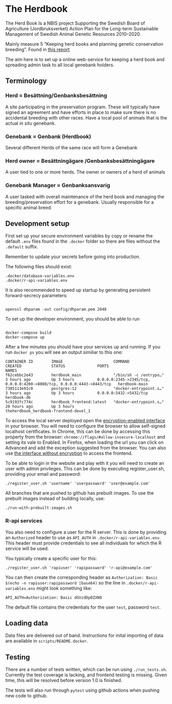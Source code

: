 # The Herdbook
The Herd Book Is a NBIS project Supporting the Swedish Board of Agriculture (Jordbruksverket) Action Plan for the Long-term
Sustainable Management of Swedish Animal Genetic Resources 2010–2020.

Mainly measure 5 “Keeping herd books and planning genetic conservation breeding”. Found in [this report](https://www2.jordbruksverket.se/webdav/files/SJV/trycksaker/Pdf_rapporter/ra09_15kort.pdf)

The aim here is to set up a online web-service for keeping a herd
book and spreading admin task to all local genebank holders.

## Terminology

### Herd = Besättning/Genbanksbesättning

A site participating in the preservation program. These will typically
have signed an agreement and have efforts in place to make sure there
is no accidental breeding with other races. Have a local pool of animals that is the actual
*in situ* genebank.

### Genebank = Genbank (Herdbook)
Several different Herds of the same race will form a Genebank

### Herd owner = Besättningägare /Genbanksbesättningägare

A user tied to one or more herds. The owner or owners of a herd of animals

### Genebank Manager = Genbanksansvarig

A user tasked with overall maintenance of the herd book and managing the
breeding/preservation effort for a genebank. Usually responsible for a specific animal breed.

## Development setup

First set up your secure environment variables by
copy or rename the default `.env` files found in the `.docker` folder so there are files without the
`.default` suffix.

Remember to update your secrets before going into production.

The following files should exist:

```console
.docker/database-variables.env
.docker/r-api-variables.env
```

It is also recommended to speed up startup by generating persistent forward-secrecy
parameters:

```console

openssl dhparam -out config/dhparam.pem 2048

```

To set up the developer environment, you should be able to run

```console

docker-compose build
docker-compose up
```

After a few minutes  you should have your services up and running. If you run `docker ps` you will see  an output similiar to this one:

```console
CONTAINER ID        IMAGE                      COMMAND                  CREATED             STATUS              PORTS                                                                    NAMES
f62cebbc2e43        herdbook_main              "/bin/sh -c /entrypo…"   3 hours ago         Up 3 hours          0.0.0.0:2345->2345/tcp, 0.0.0.0:4200->8080/tcp, 0.0.0.0:4443->8443/tcp   herdbook-main
7385113e91c0        postgres:12                "docker-entrypoint.s…"   3 hours ago         Up 3 hours          0.0.0.0:5432->5432/tcp                                                   herdbook-db
5c9193fc774c        herdbook_frontend:latest   "docker-entrypoint.s…"   20 hours ago        Up 3 hours                                                                                   theherdbook_herdbook-frontend-devel_1

```

To access the local server deployed open the [encryption-enabled interface](https://localhost:8443) in your browser. You will need to
configure the browser to allow self-signed localhost certificates. In Chrome, this can be done by accessing
this property from the browser: `chrome://flags/#allow-insecure-localhost` and setting its vale to Enabled.
In Firefox, when loading the url you can click on Advanced and add the exception suggested from the browser.
You can also use [the interface without encryption](http://localhost:8080) to access the frontend.

To be able to login in the website and play with it you will need to create an user with admin privileges. This can be done by executing register_user.sh, providing your email and password:

```console
./register_user.sh 'username' 'userpassword' 'user@example.com'
```

All branches that are pushed to github has prebuilt images. To use the prebuilt images instead of building locally, use:

```console
./run-with-prebuilt-images.sh
```

### R-api services

You also need to configure a user for the R server. This is done by providing an `Authorized` header to use as `API_AUTH`
in `.docker/r-api-variables.env`. This header must provide credentials to see all individuals for which the R service
will be used.

You typically create a specific user for this:

```console
./register_user.sh 'rapiuser' 'rapipassword' 'r-api@example.com'
```

You can then create the corresponding header as `Authorization: Basic $(echo -n rapiuser:rapipassword |base64)`
so the line in `.docker/r-api-variables.env` might look something like:

```console
API_AUTH=Authorization: Basic dGVzdDp0ZXN0
```

The default file contains the credentials for the user `test`, password `test`.

## Loading data

Data files are delivered out of band. Instructions for inital importing of data are available in `scripts/README.docker`.

## Testing

There are a number of tests written, which can be run using `./run_tests.sh`.
Currently the test coverage is lacking, and frontend testing is missing. Given
time, this will be resolved before version 1.0 is finished.

The tests will also run through `pytest` using github actions when pushing new
code to github.
